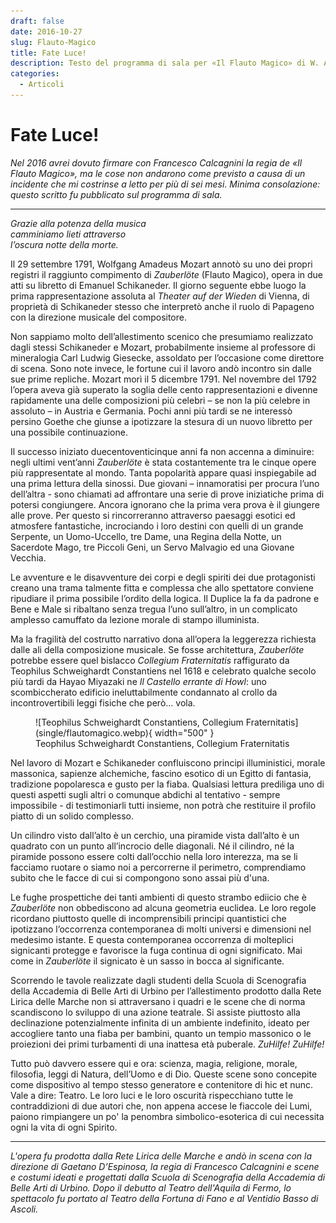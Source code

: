 ```yaml
---
draft: false
date: 2016-10-27 
slug: Flauto-Magico
title: Fate Luce!
description: Testo del programma di sala per «Il Flauto Magico» di W. A. Mozart (Fermo, Teatro dell'Aquila, 2016).
categories:
  - Articoli
---
```


# Fate Luce!

*Nel 2016 avrei dovuto firmare con Francesco Calcagnini la regia de «Il Flauto Magico», ma le cose non andarono come previsto a causa di un incidente che mi costrinse a letto per più di sei mesi. Minima consolazione: questo scritto fu pubblicato sul programma di sala.*

<!-- more -->

---

*Grazie alla potenza della musica* <br />
*camminiamo lieti attraverso* <br />
*l’oscura notte della morte.*

Il 29 settembre 1791, Wolfgang Amadeus Mozart annotò su uno dei propri registri il raggiunto compimento di *Zauberlöte* (Flauto Magico), opera in due atti su libretto di Emanuel Schikaneder. Il giorno seguente ebbe luogo la prima rappresentazione assoluta al *Theater auf der Wieden* di Vienna, di proprietà di Schikaneder stesso che interpretò anche il ruolo di Papageno con la direzione musicale del compositore.

Non sappiamo molto dell’allestimento scenico che presumiamo realizzato dagli stessi Schikaneder e Mozart, probabilmente insieme al professore di mineralogia Carl Ludwig Giesecke, assoldato per l’occasione come direttore di scena. Sono note invece, le fortune cui il lavoro andò incontro sin dalle sue prime repliche. Mozart morì il 5 dicembre 1791. Nel novembre del 1792 l’opera aveva già superato la soglia delle cento rappresentazioni e divenne rapidamente una delle composizioni più celebri – se non la più celebre in assoluto – in Austria e Germania. Pochi anni più tardi se ne interessò persino Goethe che giunse a ipotizzare la stesura di un nuovo libretto per una possibile continuazione.

Il successo iniziato duecentoventicinque anni fa non accenna a diminuire: negli ultimi vent’anni *Zauberlöte* è stata costantemente tra le cinque opere più rappresentate al mondo. Tanta popolarità appare quasi inspiegabile ad una prima lettura della sinossi. Due giovani –
innamoratisi per procura l’uno dell’altra - sono chiamati ad affrontare una serie di prove iniziatiche prima di potersi congiungere. Ancora ignorano che la prima vera prova è il giungere alle prove. Per questo si rincorreranno attraverso paesaggi esotici ed atmosfere fantastiche, incrociando i loro destini con quelli di un grande Serpente, un Uomo-Uccello, tre Dame, una Regina della Notte, un Sacerdote Mago, tre Piccoli Geni, un Servo Malvagio ed una Giovane Vecchia.

Le avventure e le disavventure dei corpi e degli spiriti dei due protagonisti creano una trama talmente fitta e complessa che allo spettatore conviene ripudiare il prima possibile l’ordito della logica. Il Duplice la fa da padrone e Bene e Male si ribaltano senza tregua l’uno sull’altro, in un complicato amplesso camuffato da lezione morale di stampo illuminista.

Ma la fragilità del costrutto narrativo dona all’opera la leggerezza richiesta dalle ali della composizione musicale. Se fosse architettura, *Zauberlöte* potrebbe essere quel bislacco *Collegium Fraternitatis* raffigurato da Teophilus Schweighardt Constantiens nel 1618 e
celebrato qualche secolo più tardi da Hayao Miyazaki ne *Il Castello errante di Howl*: uno scombiccherato edificio ineluttabilmente condannato al crollo da incontrovertibili leggi fisiche che però… vola.

<figure markdown>
  ![Teophilus Schweighardt Constantiens, Collegium Fraternitatis](single/flautomagico.webp){ width="500" }
  <figcaption>Teophilus Schweighardt Constantiens, Collegium Fraternitatis</figcaption>
</figure>

Nel lavoro di Mozart e Schikaneder confluiscono principi illuministici, morale massonica, sapienze alchemiche, fascino esotico di un Egitto di fantasia, tradizione popolaresca e gusto per la fiaba. Qualsiasi lettura prediliga uno di questi aspetti sugli altri o comunque abdichi al tentativo - sempre impossibile - di testimoniarli tutti insieme, non potrà che restituire il profilo piatto di un solido complesso.

Un cilindro visto dall’alto è un cerchio, una piramide vista dall’alto è un quadrato con un punto all’incrocio delle diagonali. Né il cilindro, né la piramide possono essere colti dall’occhio nella loro interezza, ma se li facciamo ruotare o siamo noi a percorrerne il perimetro, comprendiamo subito che le facce di cui si compongono sono assai più d'una.

Le fughe prospettiche dei tanti ambienti di questo strambo ediicio che è _Zauberlöte_ non obbediscono ad alcuna geometria euclidea. Le loro regole ricordano piuttosto quelle di incomprensibili principi quantistici che ipotizzano l’occorrenza contemporanea di molti universi e dimensioni nel medesimo istante. E questa contemporanea occorrenza di molteplici signicanti protegge e favorisce la fuga continua di ogni significato. Mai come in _Zauberlöte_ il signicato è un sasso in bocca al significante.

Scorrendo le tavole realizzate dagli studenti della Scuola di Scenografia della Accademia di Belle Arti di Urbino per l’allestimento prodotto dalla Rete Lirica delle Marche non si attraversano i quadri e le scene che di norma scandiscono lo sviluppo di una azione teatrale. Si assiste piuttosto alla declinazione potenzialmente infinita di un ambiente indefinito, ideato per accogliere tanto una fiaba per bambini, quanto un tempio massonico o le proiezioni dei primi turbamenti di una inattesa età puberale. *ZuHilfe! ZuHilfe!*

Tutto può davvero essere qui e ora: scienza, magia, religione, morale, filosofia, leggi di Natura, dell’Uomo e di Dio. Queste scene sono concepite come dispositivo al tempo stesso generatore e contenitore di hic et nunc. Vale a dire: Teatro. Le loro luci e le loro oscurità rispecchiano tutte le contraddizioni di due autori che, non appena accese le fiaccole dei Lumi, paiono rimpiangere un po' la penombra simbolico-esoterica di cui necessita ogni la vita di ogni Spirito.

---

*L'opera fu prodotta dalla Rete Lirica delle Marche e andò in scena con la direzione di Gaetano D’Espinosa, la regia di Francesco Calcagnini e scene e costumi ideati e progettati dalla Scuola di Scenografia della Accademia di Belle Arti di Urbino. Dopo il debutto al Teatro dell'Aquila di Fermo, lo spettacolo fu portato al Teatro della Fortuna di Fano e al Ventidio Basso di Ascoli.*